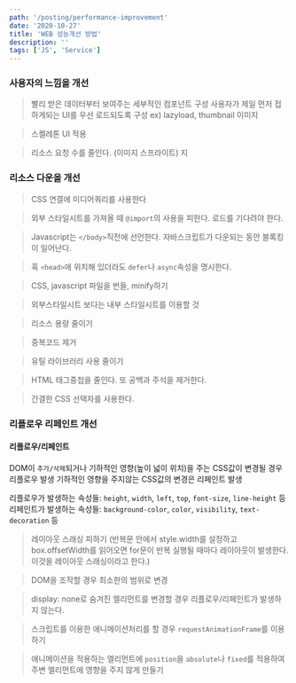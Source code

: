 ```yaml
---
path: '/posting/performance-improvement'
date: '2020-10-27'
title: 'WEB 성능개선 방법'
description: ''
tags: ['JS', 'Service']
---
```

### 사용자의 느낌을 개선
> 빨리 받은 데이터부터 보여주는 세부적인 컴포넌트 구성 사용자가 제일 먼저 접하게되는 UI를 우선 로드되도록 구성 ex) lazyload, thumbnail 이미지

> 스켈레톤 UI 적용

> 리소스 요청 수를 줄인다. (이미지 스프라이트)
지

### 리소스 다운을 개선

> CSS 연결에 미디어쿼리를 사용한다

> 외부 스타일시트를 가져올 때 `@import`의 사용을 피한다. 로드를 기다려야 한다.

> Javascript는 `</body>`직전에 선언한다. 자바스크립트가 다운되는 동안 블록킹이 일어난다.

> 혹 `<head>`에 위치해 있더라도 `defer`나 `async`속성을 명시한다.

> CSS, javascript 파일을 번들, minify하기

> 외부스타일시트 보다는 내부 스타일시트를 이용할 것

> 리소스 용량 줄이기

> 중복코드 제거

> 유틸 라이브러리 사용 줄이기

> HTML 태그중첩을 줄인다. 또 공백과 주석을 제거한다.

> 간결한 CSS 선택자를 사용한다.

### 리플로우 리페인트 개선

#### 리플로우/리페인트
DOM이 `추가/삭제`되거나 기하적인 영향(높이 넓이 위치)을 주는 CSS값이 변경될 경우 리플로우 발생 기하적인 영향을 주지않는 CSS값의 변경은 리페인트 발생

리플로우가 발생하는 속성들: `height`, `width`, `left`, `top`, `font-size`, `line-height` 등
<br>
리페인트가 발생하는 속성들: `background-color`, `color`, `visibility`, `text-decoration` 등

> 레이아웃 스래싱 피하기 (반복문 안에서 style.width를 설정하고 box.offsetWidth를 읽어오면 for문이 반복 실행될 때마다 레이아웃이 발생한다. 이것을 레이아웃 스래싱이라고 한다.)

> DOM을 조작할 경우 최소한의 범위로 변경

> display: none로 숨겨진 엘리먼트를 변경할 경우 리플로우/리페인트가 발생하지 않는다.

> 스크립트를 이용한 애니메이션처리를 할 경우 `requestAnimationFrame`를 이용하기

> 애니메이션을 적용하는 엘리먼트에 `position`을 `absolute`나 `fixed`를 적용하여 주변 엘리먼트에 영향을 주지 않게 만들기